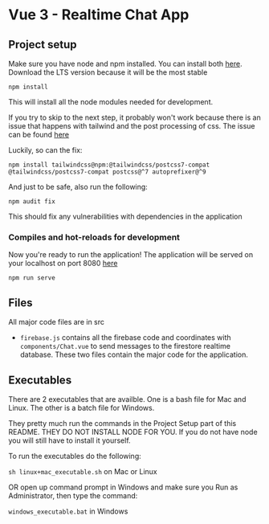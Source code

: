# Vue 3 - Realtime Chat App

## Project setup
Make sure you have node and npm installed. You can install both [here](https://nodejs.org/en/download/). Download the LTS version because it will be the most stable
```
npm install
```
This will install all the node modules needed for development. 

If you try to skip to the next step, it probably won't work because there is an issue that happens with tailwind and the post processing of css. The issue can be found [here](https://github.com/forsartis/vue-cli-plugin-tailwind/issues/32)

Luckily, so can the fix:
```
npm install tailwindcss@npm:@tailwindcss/postcss7-compat @tailwindcss/postcss7-compat postcss@^7 autoprefixer@^9
```

And just to be safe, also run the following:
```
npm audit fix
```

This should fix any vulnerabilities with dependencies in the application 
### Compiles and hot-reloads for development
Now you're ready to run the application! The application will be served on your localhost on port 8080 [here](http://localhost:8080/)

```
npm run serve
```

## Files
All major code files are in src

- `firebase.js` contains all the firebase code and coordinates with `components/Chat.vue` to send messages to the firestore realtime database. These two files contain the major code for the application. 

## Executables
There are 2 executables that are availble. One is a bash file for Mac and Linux. The other is a batch file for Windows. 

They pretty much run the commands in the Project Setup part of this README. THEY DO NOT INSTALL NODE FOR YOU. If you do not have node you will still have to install it yourself. 

To run the executables do the following:

`sh linux+mac_executable.sh` on Mac or Linux

OR
open up command prompt in Windows and make sure you Run as Administrator, then type the command:

`windows_executable.bat` in Windows

